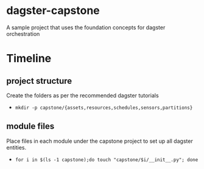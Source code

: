 # dagster-capstone
A sample project that uses the foundation concepts for dagster orchestration

# Timeline


## project structure
Create the folders as per the recommended dagster tutorials

- `mkdir -p capstone/{assets,resources,schedules,sensors,partitions}`

## module files
Place files in each module under the capstone project to set up all dagster entities.

- `for i in $(ls -1 capstone);do touch "capstone/$i/__init__.py"; done`

